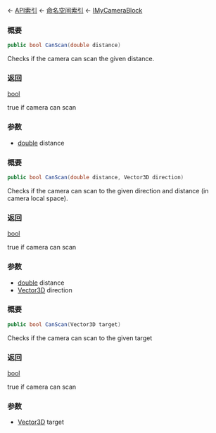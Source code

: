 ← [API索引](Api-Index) ← [命名空间索引](Namespace-Index) ← [IMyCameraBlock](Sandbox.ModAPI.Ingame.IMyCameraBlock)

### 概要

```csharp
public bool CanScan(double distance)
```

Checks if the camera can scan the given distance.

### 返回

[bool](https://docs.microsoft.com/en-us/dotnet/api/System.Boolean?view=netframework-4.6)

true if camera can scan

### 参数

* [double](https://docs.microsoft.com/en-us/dotnet/api/System.Double?view=netframework-4.6) distance
### 概要

```csharp
public bool CanScan(double distance, Vector3D direction)
```

Checks if the camera can scan to the given direction and distance (in camera local space).

### 返回

[bool](https://docs.microsoft.com/en-us/dotnet/api/System.Boolean?view=netframework-4.6)

true if camera can scan

### 参数

* [double](https://docs.microsoft.com/en-us/dotnet/api/System.Double?view=netframework-4.6) distance
* [Vector3D](VRageMath.Vector3D) direction
### 概要

```csharp
public bool CanScan(Vector3D target)
```

Checks if the camera can scan to the given target

### 返回

[bool](https://docs.microsoft.com/en-us/dotnet/api/System.Boolean?view=netframework-4.6)

true if camera can scan

### 参数

* [Vector3D](VRageMath.Vector3D) target
